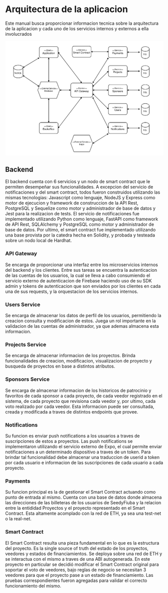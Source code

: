 # Arquitectura de la aplicacion

Este manual busca proporcionar informacion tecnica sobre la arquitectura de la aplicacion y cada uno de los servicios internos y externos a ella involucrados

<center><img src="a_img/image.png" alt="image" width="720"/></center>


## Backend

El backend cuenta con 6 servicios y un nodo de smart contract que le permiten desempeñar sus funcionalidades. A excepcion del servicio de notificaciones y del smart contract, todos fueron construidos utilizando las mismas tecnologias: Javascript como lenguaje, NodeJS y Express como motor de ejecucion y framework de construccion de la API Rest, PostgreSQL y Sequelize como motor y administrador de base de datos y Jest para la realizacion de tests. El servicio de notificaciones fue implementado utilizando Python como lenguaje, FastAPI como framework de API Rest, SQLAlchemy y PostgreSQL como motor y administrador de base de datos. Por ultimo, el smart contract fue implementado utilizando una base provista por la catedra hecha en Solidity, y probada y testeada sobre  un nodo local de Hardhat.


### API Gateway

Se encarga de proporcionar una interfaz entre los microservicios internos del backend y los clientes. Entre sus tareas se encuentra la autenticacion de las cuentas de los usuarios, la cual se lleva a cabo consumiendo el servicio externo de autenticacion de Firebase haciendo uso de su SDK admin y tokens de autenticacion que son enviados por los clientes en cada una de sus requests, y la orquestacion de los servicios internos.

### Users Service

Se encarga de almacenar los datos de perfil de los usuarios, permitiendo la creacion consulta y modificacion de estos. Juega un rol importante en la validacion de las cuentas de administrador, ya que ademas almacena esta informacion.

### Projects Service

Se encarga de almacenar informacion de los proyectos. Brinda funcionalidades de creacion, modificacion, visualizacion de proyecto y busqueda de proyectos en base a distintos atributos.

### Sponsors Service

Se encarga de almacenar informacion de los historicos de patrocinio y favoritos de cada sponsor a cada proyecto, de cada veedor registrado en el sistema, de cada proyecto que revisiona cada veedor y, por ultimo, cada voto realizado por cada veedor. Esta informacion puede ser consultada, creada y modificada a traves de distintos endpoints que provee.

### Notifications

Su funcion es enviar push notifications a los usuarios a traves de suscripciones de estos a proyectos. Las push notifications se implementaron utilizando el servicio externo de Expo, el cual permite enviar notificaciones a un determinado dispositivo a traves de un token. Para brindar tal funcionalidad debe almacenar una traduccion de userid a token por cada usuario e informacion de las suscripciones de cada usuario a cada proyecto.

### Payments

Su funcion principal es la de gestionar el Smart Contract actuando como punto de entrada al mismo. Cuenta con una base de datos donde almacena las direcciones de las billeteras de los usuarios de SeedyFiuba y la relacion entre la entididad Proyectos y el proyecto representado en el Smart Contract. Esta altamente acomplado con la red de ETH, ya sea una test-net o la real-net.

### Smart Contract

El Smart Contract resulta una pieza fundamental en lo que es la estructura del proyecto. Es la single source of truth del estado de los proyectos, veedores y estados de financiamientos. Se deploya sobre una red de ETH y se interactua con el mismo a traves de una ABI autogenerada. En este proyecto en particular se decidió modificar el Smart Contract original para soportar el voto de veedores, bajo reglas de negocio se necesitan 3 veedores para que el proyecto pase a un estado de financiamiento. Las pruebas correspondientes fueron agregadas para validar el correcto funcionamiento del mismo.



